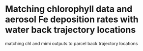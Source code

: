 # Matching chlorophyll data and aerosol Fe deposition rates with water back trajectory locations
matching chl and mimi outputs to parcel back trajectory locations
